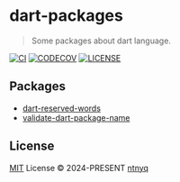 # dart-packages

> Some packages about dart language.

[![CI](https://github.com/ntnyq/dart-packages/workflows/CI/badge.svg)](https://github.com/ntnyq/dart-packages/actions)
[![CODECOV](https://codecov.io/github/ntnyq/dart-packages/branch/main/graph/badge.svg)](https://codecov.io/github/ntnyq/dart-packages)
[![LICENSE](https://img.shields.io/github/license/ntnyq/dart-packages.svg)](https://github.com/ntnyq/dart-packages/blob/main/LICENSE)

## Packages

- [dart-reserved-words](./packages/dart-reserved-words)
- [validate-dart-package-name](./packages/validate-dart-package-name)

## License

[MIT](./LICENSE) License © 2024-PRESENT [ntnyq](https://github.com/ntnyq)
